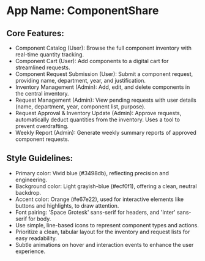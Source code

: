 # **App Name**: ComponentShare

## Core Features:

- Component Catalog (User): Browse the full component inventory with real-time quantity tracking.
- Component Cart (User): Add components to a digital cart for streamlined requests.
- Component Request Submission (User): Submit a component request, providing name, department, year, and justification.
- Inventory Management (Admin): Add, edit, and delete components in the central inventory.
- Request Management (Admin): View pending requests with user details (name, department, year, component list, purpose).
- Request Approval & Inventory Update (Admin): Approve requests, automatically deduct quantities from the inventory. Uses a tool to prevent overdrafting.
- Weekly Report (Admin): Generate weekly summary reports of approved component requests.

## Style Guidelines:

- Primary color: Vivid blue (#3498db), reflecting precision and engineering.
- Background color: Light grayish-blue (#ecf0f1), offering a clean, neutral backdrop.
- Accent color: Orange (#e67e22), used for interactive elements like buttons and highlights, to draw attention.
- Font pairing: 'Space Grotesk' sans-serif for headers, and 'Inter' sans-serif for body. 
- Use simple, line-based icons to represent component types and actions.
- Prioritize a clean, tabular layout for the inventory and request lists for easy readability.
- Subtle animations on hover and interaction events to enhance the user experience.